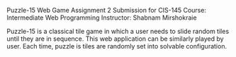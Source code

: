 Puzzle-15 Web Game
Assignment 2 Submission for CIS-145
Course: Intermediate Web Programming
Instructor: Shabnam Mirshokraie

Puzzle-15 is a classical tile game in which a user needs to slide random tiles until they are in sequence. This web application can be similarly played by user. Each time, puzzle is tiles are randomly set into solvable configuration.
